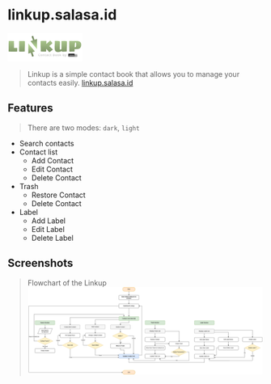 # linkup.salasa.id

![logo](/assets/icons/linkup-logo.png)

> Linkup is a simple contact book that allows you to manage your contacts easily.
> [linkup.salasa.id](https://linkup.salasa.id)

## Features

> There are two modes: `dark`, `light`

- Search contacts
- Contact list
  - Add Contact
  - Edit Contact
  - Delete Contact
- Trash
  - Restore Contact
  - Delete Contact
- Label
  - Add Label
  - Edit Label
  - Delete Label

## Screenshots

> Flowchart of the Linkup
> ![Flowchart of the Linkup](/assets/images/flowchart-linkup.drawio.png)
